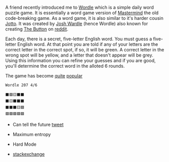 
A friend recently introduced me to
[Wordle](https://www.powerlanguage.co.uk/wordle/) which is a simple daily word
puzzle game. It is essentially a word game version of
[Mastermind](https://en.wikipedia.org/wiki/Mastermind_(board_game)) the old
code-breaking game.  As a word game, it is also similar to it's harder cousin
[Jotto](https://en.wikipedia.org/wiki/Jotto).  It was created by [Josh
Wardle](https://twitter.com/powerlanguish) (hence Wordle) also known for
creating [The Button](https://en.wikipedia.org/wiki/The_Button_(Reddit)) on
[reddit](https://reddit.com).

Each day, there is a secret, five-letter English word.  You must guess a
five-letter English word.  At that point you are told if any of your letters
are the correct letter in the correct spot, if so, it will be green.  A correct
letter in the wrong spot will be yellow, and a letter that doesn't appear will
be grey.  Using this information you can refine your guesses and if you are
good, you'll determine the correct word in the alloted 6 rounds.

The game has become [quite](https://www.theguardian.com/games/2022/jan/11/wordle-creator-overwhelmed-by-global-success-of-hit-puzzle)
[popular](https://www.nytimes.com/2022/01/03/technology/wordle-word-game-creator.html)

    Wordle 207 4/6

    ⬛🟩🟨⬛⬛
    ⬛🟨⬛⬛⬛
    ⬛⬛⬛🟨🟩
    🟩🟩🟩🟩🟩
    
    
 * Can tell the future [tweet](https://twitter.com/alemi/status/1480794583302868993?s=20)

 * Maximum entropy

 * Hard Mode

 * [stackexchange](https://puzzling.stackexchange.com/questions/114316/whats-the-optimal-strategy-for-wordle)

